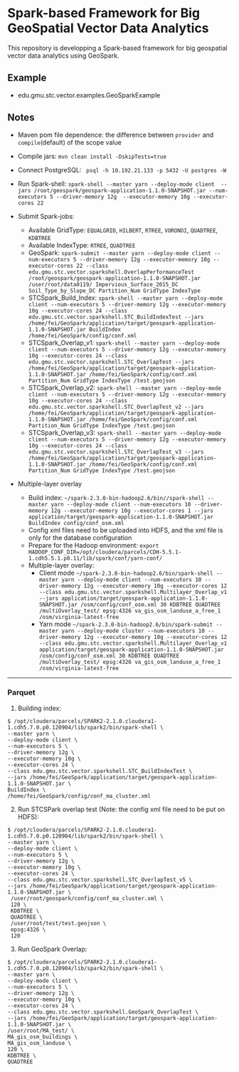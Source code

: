 # Spark-based Framework for Big GeoSpatial Vector Data Analytics

This repository is developping a Spark-based framework for big geospatial vector data analytics
using GeoSpark.

## Example
 * edu.gmu.stc.vector.examples.GeoSparkExample


## Notes
 * Maven pom file dependence: the difference between `provider` and `compile`(default) of the scope value
 * Compile jars: `mvn clean install -DskipTests=true`
 * Connect PostgreSQL: ` psql -h 10.192.21.133 -p 5432 -U postgres -W`
 * Run Spark-shell: `spark-shell --master yarn --deploy-mode client 
   --jars /root/geospark/geospark-application-1.1.0-SNAPSHOT.jar --num-executors 5 --driver-memory 12g 
   --executor-memory 10g --executor-cores 22`
 * Submit Spark-jobs: 
    - Available GridType: `EQUALGRID`, `HILBERT`, `RTREE`, `VORONOI`, `QUADTREE`, `KDBTREE`
    - Available IndexType: `RTREE`, `QUADTREE`
    - GeoSpark: `spark-submit --master yarn --deploy-mode client --num-executors 5 --driver-memory 12g --executor-memory 10g --executor-cores 22 --class edu.gmu.stc.vector.sparkshell.OverlapPerformanceTest /root/geospark/geospark-application-1.1.0-SNAPSHOT.jar /user/root/data0119/ Impervious_Surface_2015_DC Soil_Type_by_Slope_DC Partition_Num GridType IndexType`
    - STCSpark_Build_Index: `spark-shell --master yarn --deploy-mode client --num-executors 5 --driver-memory 12g --executor-memory 10g --executor-cores 24 --class edu.gmu.stc.vector.sparkshell.STC_BuildIndexTest --jars /home/fei/GeoSpark/application/target/geospark-application-1.1.0-SNAPSHOT.jar BuildIndex /home/fei/GeoSpark/config/conf.xml`
    - STCSpark_Overlap_v1: `spark-shell --master yarn --deploy-mode client --num-executors 5 --driver-memory 12g --executor-memory 10g --executor-cores 24 --class edu.gmu.stc.vector.sparkshell.STC_OverlapTest --jars /home/fei/GeoSpark/application/target/geospark-application-1.1.0-SNAPSHOT.jar /home/fei/GeoSpark/config/conf.xml Partition_Num GridType IndexType /test.geojson`
    - STCSpark_Overlap_v2: `spark-shell --master yarn --deploy-mode client --num-executors 5 --driver-memory 12g --executor-memory 10g --executor-cores 24 --class edu.gmu.stc.vector.sparkshell.STC_OverlapTest_v2 --jars /home/fei/GeoSpark/application/target/geospark-application-1.1.0-SNAPSHOT.jar /home/fei/GeoSpark/config/conf.xml Partition_Num GridType IndexType /test.geojson`
    - STCSpark_Overlap_v3: `spark-shell --master yarn --deploy-mode client --num-executors 5 --driver-memory 12g --executor-memory 10g --executor-cores 24 --class edu.gmu.stc.vector.sparkshell.STC_OverlapTest_v3 --jars /home/fei/GeoSpark/application/target/geospark-application-1.1.0-SNAPSHOT.jar /home/fei/GeoSpark/config/conf.xml Partition_Num GridType IndexType /test.geojson`
 
 * Multiple-layer overlay
    - Build index: `~/spark-2.3.0-bin-hadoop2.6/bin//spark-shell --master yarn --deploy-mode client --num-executors 10 --driver-memory 12g --executor-memory 10g --executor-cores 1 --jars application/target/geospark-application-1.1.0-SNAPSHOT.jar BuildIndex config/conf_osm.xml`
    - Config xml files need to be uploaded into HDFS, and the xml file is only for the database configuration
    - Prepare for the Hadoop environment: `export HADOOP_CONF_DIR=/opt/cloudera/parcels/CDH-5.5.1-1.cdh5.5.1.p0.11/lib/spark/conf/yarn-conf/`
    - Multiple-layer overlay: 
        - Client mode `~/spark-2.3.0-bin-hadoop2.6/bin/spark-shell --master yarn --deploy-mode client --num-executors 10 --driver-memory 12g --executor-memory 10g --executor-cores 12 --class edu.gmu.stc.vector.sparkshell.Multilayer_Overlap_v1 --jars application/target/geospark-application-1.1.0-SNAPSHOT.jar /osm/config/conf_osm.xml 30 KDBTREE QUADTREE /multiOverlay_test/ epsg:4326 va_gis_osm_landuse_a_free_1 /osm/virginia-latest-free`
        - Yarn mode `~/spark-2.3.0-bin-hadoop2.6/bin/spark-submit --master yarn --deploy-mode cluster --num-executors 10 --driver-memory 12g --executor-memory 10g --executor-cores 12 --class edu.gmu.stc.vector.sparkshell.Multilayer_Overlap_v1 application/target/geospark-application-1.1.0-SNAPSHOT.jar /osm/config/conf_osm.xml 30 KDBTREE QUADTREE /multiOverlay_test/ epsg:4326 va_gis_osm_landuse_a_free_1 /osm/virginia-latest-free` 
 
 ---
 ### Parquet
 1. Building index:
 ```
 $ /opt/cloudera/parcels/SPARK2-2.1.0.cloudera1-1.cdh5.7.0.p0.120904/lib/spark2/bin/spark-shell \
 --master yarn \
 --deploy-mode client \
 --num-executors 5 \
 --driver-memory 12g \
 --executor-memory 10g \
 --executor-cores 24 \
 --class edu.gmu.stc.vector.sparkshell.STC_BuildIndexTest \
 --jars /home/fei/GeoSpark/application/target/geospark-application-1.1.0-SNAPSHOT.jar \
 BuildIndex \
 /home/fei/GeoSpark/config/conf_ma_cluster.xml
 ```
 
 2. Run STCSPark overlap test (Note: the config xml file need to be put on HDFS):
 ```
 $ /opt/cloudera/parcels/SPARK2-2.1.0.cloudera1-1.cdh5.7.0.p0.120904/lib/spark2/bin/spark-shell \
 --master yarn \
 --deploy-mode client \
 --num-executors 5 \
 --driver-memory 12g \
 --executor-memory 10g \
 --executor-cores 24 \
 --class edu.gmu.stc.vector.sparkshell.STC_OverlapTest_v5 \
 --jars /home/fei/GeoSpark/application/target/geospark-application-1.1.0-SNAPSHOT.jar \
  /user/root/geospark/config/conf_ma_cluster.xml \
  120 \
  KDBTREE \
  QUADTREE \
  /user/root/test/test.geojson \
  epsg:4326 \
  120
 ```
 
 3. Run GeoSpark Overlap:
 ```
 $ /opt/cloudera/parcels/SPARK2-2.1.0.cloudera1-1.cdh5.7.0.p0.120904/lib/spark2/bin/spark-shell \
 --master yarn \
 --deploy-mode client \
 --num-executors 5 \
 --driver-memory 12g \
 --executor-memory 10g \
 --executor-cores 24 \
 --class edu.gmu.stc.vector.sparkshell.GeoSpark_OverlapTest \
 --jars /home/fei/GeoSpark/application/target/geospark-application-1.1.0-SNAPSHOT.jar \
 /user/root/MA_test/ \
 MA_gis_osm_buildings \
 MA_gis_osm_landuse \
 120 \
 KDBTREE \
 QUADTREE
 ```